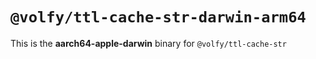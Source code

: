 # `@volfy/ttl-cache-str-darwin-arm64`

This is the **aarch64-apple-darwin** binary for `@volfy/ttl-cache-str`

